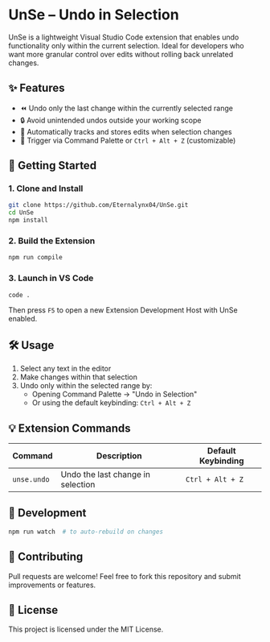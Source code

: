 # UnSe – Undo in Selection

UnSe is a lightweight Visual Studio Code extension that enables undo functionality only within the current selection. Ideal for developers who want more granular control over edits without rolling back unrelated changes.

## ✨ Features

- ⏪ Undo only the last change within the currently selected range
- 🔒 Avoid unintended undos outside your working scope
- 🧠 Automatically tracks and stores edits when selection changes
- 🎯 Trigger via Command Palette or `Ctrl + Alt + Z` (customizable)

## 🚀 Getting Started

### 1. Clone and Install

```bash
git clone https://github.com/Eternalynx04/UnSe.git
cd UnSe
npm install
```

### 2. Build the Extension

```bash
npm run compile
```

### 3. Launch in VS Code

```bash
code .
```

Then press `F5` to open a new Extension Development Host with UnSe enabled.

## 🛠 Usage

1. Select any text in the editor
2. Make changes within that selection
3. Undo only within the selected range by:
   - Opening Command Palette → "Undo in Selection"
   - Or using the default keybinding: `Ctrl + Alt + Z`

## 💡 Extension Commands

| Command | Description | Default Keybinding |
|---------|-------------|-------------------|
| `unse.undo` | Undo the last change in selection | `Ctrl + Alt + Z` |

## 🧪 Development

```bash
npm run watch  # to auto-rebuild on changes
```

## 🤝 Contributing

Pull requests are welcome! Feel free to fork this repository and submit improvements or features.

## 📝 License

This project is licensed under the MIT License.

